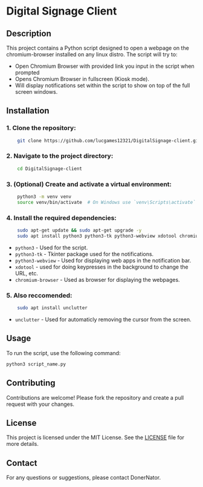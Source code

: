 # Digital Signage Client

## Description

This project contains a Python script designed to open a webpage on the chromium-browser installed on any linux distro. The script will try to:
- Open Chromium Browser with provided link you input in the script when prompted
- Opens Chromium Browser in fullscreen (Kiosk mode).
- Will display notifications set within the script to show on top of the full screen windows.


## Installation

### 1. Clone the repository:
```bash
    git clone https://github.com/lucgames12321/DigitalSignage-client.git
```
### 2. Navigate to the project directory:
```bash
    cd DigitalSignage-client
```
### 3. (Optional) Create and activate a virtual environment:
```bash
    python3 -m venv venv
    source venv/bin/activate  # On Windows use `venv\Scripts\activate`
```
### 4. Install the required dependencies:
```bash
    sudo apt-get update && sudo apt-get upgrade -y
    sudo apt install python3 python3-tk python3-webview xdotool chromium-browser
```

   - `python3` - Used for the script.
   - `python3-tk` - Tkinter package used for the notifications.
   - `python3-webview` - Used for displaying web apps in the notification bar.
   - `xdotool` - used for doing keypresses in the background to change the URL, etc.
   - `chromium-browser` - Used as browser for displaying the webpages.

    
### 5. Also reccomended:
```bash
    sudo apt install unclutter
```

   - `unclutter` - Used for automaticly removing the cursor from the screen.



## Usage

To run the script, use the following command:
```bash
python3 script_name.py
```


## Contributing

Contributions are welcome! Please fork the repository and create a pull request with your changes.

## License

This project is licensed under the MIT License. See the [LICENSE](LICENSE) file for more details.

## Contact

For any questions or suggestions, please contact DonerNator.
